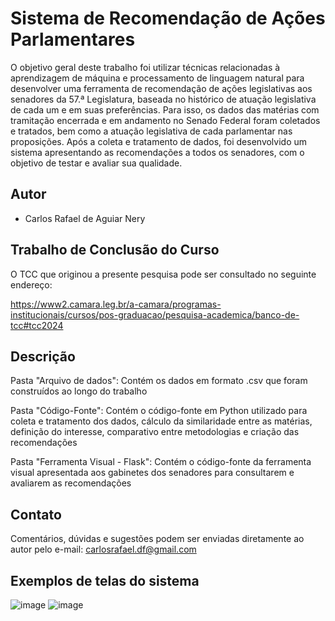 
# Sistema de Recomendação de Ações Parlamentares

O objetivo geral deste trabalho foi utilizar técnicas relacionadas à aprendizagem de máquina e processamento de linguagem natural para desenvolver uma ferramenta de recomendação de ações legislativas aos senadores da 57.ª Legislatura, baseada no histórico de atuação legislativa de cada um e em suas preferências. Para isso, os
dados das matérias com tramitação encerrada e em andamento no Senado Federal foram coletados e tratados, bem como a atuação legislativa de cada parlamentar nas proposições. 
Após a coleta e tratamento de dados, foi desenvolvido um sistema apresentando as recomendações a todos os senadores, com o objetivo de testar e avaliar sua qualidade.




## Autor

- Carlos Rafael de Aguiar Nery


## Trabalho de Conclusão do Curso

O TCC que originou a presente pesquisa pode ser consultado no seguinte endereço:

https://www2.camara.leg.br/a-camara/programas-institucionais/cursos/pos-graduacao/pesquisa-academica/banco-de-tcc#tcc2024

## Descrição

Pasta "Arquivo de dados": Contém os dados em formato .csv que foram construídos ao longo do trabalho

Pasta "Código-Fonte": Contém o código-fonte em Python utilizado para coleta e tratamento dos dados, cálculo da similaridade entre as matérias, definição do interesse, comparativo entre metodologias e criação das recomendações

Pasta "Ferramenta Visual - Flask": Contém o código-fonte da ferramenta visual apresentada aos gabinetes dos senadores para consultarem e avaliarem as recomendações

## Contato

Comentários, dúvidas e sugestões podem ser enviadas diretamente ao autor pelo e-mail: carlosrafael.df@gmail.com

## Exemplos de telas do sistema

![image](https://github.com/carlosrafaeldf/ferramenta_recomendacoes/assets/12193888/cc9f50bd-a88c-4dd4-b833-c423764fed21)
![image](https://github.com/carlosrafaeldf/ferramenta_recomendacoes/assets/12193888/4be8ca9e-fe6b-4bf2-a80d-132d8030f214)

